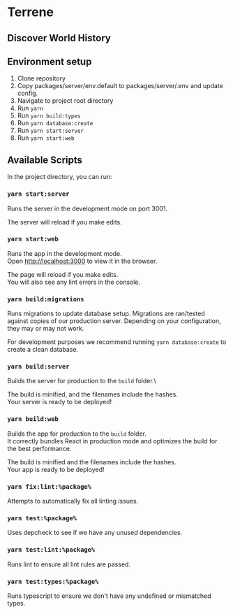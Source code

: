# Terrene
## Discover World History

## Environment setup

1. Clone repository
2. Copy packages/server/env.default to packages/server/.env and update config.
3. Navigate to project root directory
4. Run `yarn`
5. Run `yarn build:types`
6. Run `yarn database:create`
7. Run `yarn start:server`
8. Run `yarn start:web`

## Available Scripts

In the project directory, you can run:

### `yarn start:server`

Runs the server in the development mode on port 3001.

The server will reload if you make edits.

### `yarn start:web`

Runs the app in the development mode.\
Open [http://localhost:3000](http://localhost:3000) to view it in the browser.

The page will reload if you make edits.\
You will also see any lint errors in the console.

### `yarn build:migrations`

Runs migrations to update database setup. Migrations are ran/tested against copies of our production server. Depending on your configuration, they may or may not work.

For development purposes we recommend running `yarn database:create` to create a clean database.

### `yarn build:server`

Builds the server for production to the `build` folder.\

The build is minified, and the filenames include the hashes.\
Your server is ready to be deployed!

### `yarn build:web`

Builds the app for production to the `build` folder.\
It correctly bundles React in production mode and optimizes the build for the best performance.

The build is minified and the filenames include the hashes.\
Your app is ready to be deployed!

### `yarn fix:lint:%package%`

Attempts to automatically fix all linting issues.

### `yarn test:%package%`

Uses depcheck to see if we have any unused dependencies.

### `yarn test:lint:%package%`

Runs lint to ensure all lint rules are passed.

### `yarn test:types:%package%`

Runs typescript to ensure we don't have any undefined or mismatched types.
